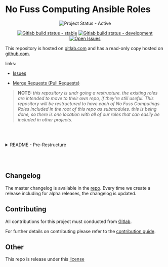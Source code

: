 # No Fuss Computing Ansible Roles

<div align="center">

![Project Status - Active](https://img.shields.io/badge/Project%20Status-Active-green?logo=gitlab&style=plastic)

[![Gitlab build status - stable](https://img.shields.io/badge/dynamic/json?color=ff782e&label=Build%20%5B%20Stable%20%5D&query=0.status&url=https%3A%2F%2Fgitlab.com%2Fapi%2Fv4%2Fprojects%2F28204898%2Fpipelines%3Fref%3Dmaster&logo=gitlab&style=plastic)](https://gitlab.com/nofusscomputing/projects/ansible-roles) [![Gitlab build status - development](https://img.shields.io/badge/dynamic/json?color=ff782e&label=Build%20[%20Development%20]&query=0.status&url=https%3A%2F%2Fgitlab.com%2Fapi%2Fv4%2Fprojects%2F28204898%2Fpipelines%3Fref%3Ddevelopment&logo=gitlab&style=plastic)](https://gitlab.com/nofusscomputing/projects/ansible-roles) [![Open Issues](https://img.shields.io/badge/dynamic/json?color=ff782e&logo=gitlab&style=plastic&label=Open%20Issues&query=%24.statistics.counts.opened&url=https%3A%2F%2Fgitlab.com%2Fapi%2Fv4%2Fprojects%2F28204898%2Fissues_statistics)](https://gitlab.com/nofusscomputing/projects/ansible-roles/-/issues)

</div>

This repository is hosted on [gitlab.com](https://gitlab.com/nofusscomputing/projects/ansible-roles) and has a read-only copy hosted on [github.com](https://github.com/NoFussComputing/ansible-roles).

links:
- [Issues](https://gitlab.com/nofusscomputing/projects/ansible-roles/-/issues)

- [Merge Requests (Pull Requests)](https://gitlab.com/nofusscomputing/projects/ansible-roles/-/merge_requests)


> **NOTE:** *this repository is undr going a restructure. the existing roles are intended to move to their own repo, if they're still useful. This repository will be restructured to have each of No Fuss Computings Roles included in the root of this repo as submodules. this is being done, so there is one location with all of our roles that can easily be included in other projects.*
>
>

<br><br>

<details>

<summary>README - Pre-Restructure</summary>

This repository contains ansible roles. Within each role directory, you will find a readme that explains the role in question.

Each of the roles are designed in a way that they can be used as dependencies for your own roles. They are also designed to run them over and over so that you can determine if anything has changed.

It is possible to use tags for our roles. This will enable you to do a staging prior to a deployment. The available tags are as follows:

- `prepare` _tasks that require work, doesn't make any changes. example: build docker image, pull docker image_

- `configure` _add any configuration files, users, groups etc. Does make changes_

- `install` _install the feature of the role_

- `remove` _uninstall the feature of the role. Does not remove items added by the role_

- `clean` _removes all items added by the role._


## Branches
**master:** Considered stable. Every merge request creates a release.

**development:** Considered unstable _(might change)._ any releases on this branch are release-candidates, prefixed as `rc*`.

| :interrobang: Release Versioning |
|:---|
| _we use semantic versioning._<br><br>_Any change we make that will break an existing setup, we increase the `major` number within the version. i.e. 1.0.0 -> 2.0.0_ |

## Using our Ansible roles
As this forms part of your configuration management, it is intended that you would add this repository to your ansible root folder, with an update to your `ansible.cfg` _(roles=./roles:./ansible-roles/roles)_, you can use our roles alongside your roles.

If your ansible roles are not part of a git repository _(why?)_ you can just clone this repo to the root directory of your ansible roles and update `ansible.cfg`.

For those who have thier ansible roles directory as part of a git repo, it is suggested to add this repository as a sub module. Using this option enables your git history to track what commit of our repository you are using. We encourage keeping the sub-module updated to a git tag for stability.

To utilise our role create your own role, and include our role as a dependency. As our roles will require you to configure them to suit your environment. For example, create a role `{rolename}_configuration` then include `{rolename}` as a dependency of the created role.

</details>

<br><br>

## Changelog
The master changelog is available in the [repo](https://gitlab.com/nofusscomputing/projects/ansible-roles/CHANGELOG.md). Every time we create a release including for alpha releases, the changelog is updated.

## Contributing
All contributions for this project must conducted from [Gitlab](https://gitlab.com/nofusscomputing/projects/ansible-roles).

For further details on contributing please refer to the [contribution guide](https://gitlab.com/nofusscomputing/projects/ansible-roles/CONTRIBUTING.md).


## Other

This repo is release under this [license](https://gitlab.com/nofusscomputing/projects/ansible-roles/LICENSE)
